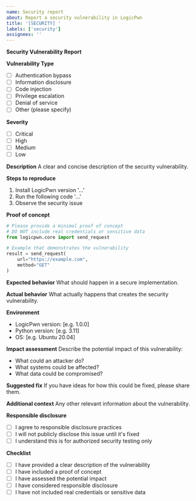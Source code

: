 ```yaml
---
name: Security report
about: Report a security vulnerability in LogicPwn
title: '[SECURITY] '
labels: ['security']
assignees: ''
---
```


**Security Vulnerability Report**

**Vulnerability Type**
- [ ] Authentication bypass
- [ ] Information disclosure
- [ ] Code injection
- [ ] Privilege escalation
- [ ] Denial of service
- [ ] Other (please specify)

**Severity**
- [ ] Critical
- [ ] High
- [ ] Medium
- [ ] Low

**Description**
A clear and concise description of the security vulnerability.

**Steps to reproduce**
1. Install LogicPwn version '...'
2. Run the following code '...'
3. Observe the security issue

**Proof of concept**
```python
# Please provide a minimal proof of concept
# DO NOT include real credentials or sensitive data
from logicpwn.core import send_request

# Example that demonstrates the vulnerability
result = send_request(
    url="https://example.com",
    method="GET"
)
```

**Expected behavior**
What should happen in a secure implementation.

**Actual behavior**
What actually happens that creates the security vulnerability.

**Environment**
- LogicPwn version: [e.g. 1.0.0]
- Python version: [e.g. 3.11]
- OS: [e.g. Ubuntu 20.04]

**Impact assessment**
Describe the potential impact of this vulnerability:
- What could an attacker do?
- What systems could be affected?
- What data could be compromised?

**Suggested fix**
If you have ideas for how this could be fixed, please share them.

**Additional context**
Any other relevant information about the vulnerability.

**Responsible disclosure**
- [ ] I agree to responsible disclosure practices
- [ ] I will not publicly disclose this issue until it's fixed
- [ ] I understand this is for authorized security testing only

**Checklist**
- [ ] I have provided a clear description of the vulnerability
- [ ] I have included a proof of concept
- [ ] I have assessed the potential impact
- [ ] I have considered responsible disclosure
- [ ] I have not included real credentials or sensitive data 